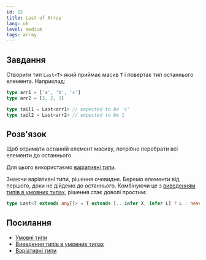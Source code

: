 ```yaml
---
id: 15
title: Last of Array
lang: uk
level: medium
tags: array
---
```


## Завдання

Створити тип `Last<T>` який приймає масив `T` і повертає тип останнього елемента.
Наприклад:

```typescript
type arr1 = ['a', 'b', 'c']
type arr2 = [3, 2, 1]

type tail1 = Last<arr1> // expected to be 'c'
type tail2 = Last<arr2> // expected to be 1
```

## Розв'язок

Щоб отримати останній елемент масиву, потрібно перебрати всі елементи до останнього.

Для цього використаємо [варіативні типи](https://www.typescriptlang.org/docs/handbook/release-notes/typescript-4-0.html#variadic-tuple-types).

Знаючи варіативні типи, рішення очевидне.
Беремо елементи від першого, доки не дійдемо до останнього.
Комбінуючи це з [виведенням типів в умовних типах](https://www.typescriptlang.org/docs/handbook/2/conditional-types.html#inferring-within-conditional-types), рішення стає доволі простим:

```typescript
type Last<T extends any[]> = T extends [...infer X, infer L] ? L : never;
```

## Посилання

- [Умовні типи](https://www.typescriptlang.org/docs/handbook/2/conditional-types.html)
- [Виведення типів в умовних типах](https://www.typescriptlang.org/docs/handbook/2/conditional-types.html#inferring-within-conditional-types)
- [Варіативні типи](https://www.typescriptlang.org/docs/handbook/release-notes/typescript-4-0.html#variadic-tuple-types)
